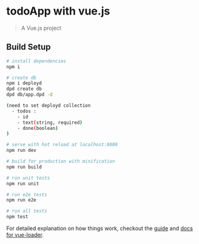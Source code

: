 # todoApp with vue.js

> A Vue.js project

## Build Setup

``` bash
# install dependencies
npm i

# create db
npm i deployd
dpd create db
dpd db/app.dpd -d

(need to set deployd collection
  - todos :
    - id
    - text(string, required)
    - done(boolean)
)

# serve with hot reload at localhost:8080
npm run dev

# build for production with minification
npm run build

# run unit tests
npm run unit

# run e2e tests
npm run e2e

# run all tests
npm test
```

For detailed explanation on how things work, checkout the [guide](http://vuejs-templates.github.io/webpack/) and [docs for vue-loader](http://vuejs.github.io/vue-loader).
